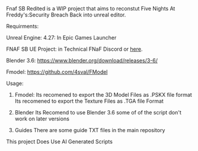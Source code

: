 Fnaf SB Redited is a WIP project that aims to reconstut Five Nights At Freddy's:Security Breach Back into unreal editor.

Requirments:

Unreal Engine: 4.27: In Epic Games Launcher

FNAF SB UE Project: in Technical FNaF Discord or [here](https://drive.google.com/file/d/1Rbuq7bDuqWt1FHJhbqcTbPY6m9Hm1PSO/view).

Blender 3.6: https://www.blender.org/download/releases/3-6/

Fmodel: https://github.com/4sval/FModel

Usage:
1. Fmodel:
Its recomened to export the 3D Model Files as .PSKX file format
Its recomened to export the Texture Files as .TGA file Format

2. Blender
Its Recomend to use Blender 3.6 some of of the script don't work on later versions

3. Guides
There are some guide TXT files in the main repository


This project Does Use AI Generated Scripts
